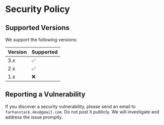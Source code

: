 # Security Policy

## Supported Versions

We support the following versions:

| Version | Supported |
|---------|-----------|
| 3.x     | ✅         |
| 2.x     | ✅         |
| 1.x     | ❌        |

## Reporting a Vulnerability

If you discover a security vulnerability, please send an email to `farhanstack.dev@gmail.com`. Do not post it publicly. We will investigate and address the issue promptly.